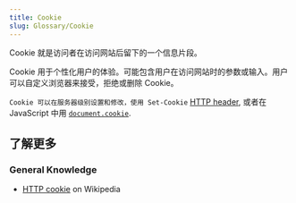 ```yaml
---
title: Cookie
slug: Glossary/Cookie
---
```

Cookie 就是访问者在访问网站后留下的一个信息片段。

Cookie 用于个性化用户的体验。可能包含用户在访问网站时的参数或输入。用户可以自定义浏览器来接受，拒绝或删除 Cookie。

`Cookie 可以在服务器级别设置和修改，使用 Set-Cookie` [HTTP header](/zh-CN/docs/Web/HTTP/Cookies), 或者在 JavaScript 中用 [`document.cookie`](/zh-CN/docs/Web/API/Document/cookie).

## 了解更多

### General Knowledge

- [HTTP cookie](https://en.wikipedia.org/wiki/HTTP_cookie) on Wikipedia
